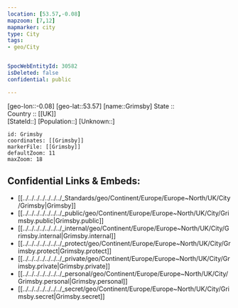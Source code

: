 ```yaml
---
location: [53.57,-0.08] 
mapzoom: [7,12] 
mapmarker: city 
type: City
tags:
- geo/City


SpocWebEntityId: 30582
isDeleted: false
confidential: public

---
```

[geo-lon::-0.08] 
[geo-lat::53.57] 
[name::Grimsby] 
State ::  
Country :: [[UK]]  
[StateId::] 
[Population::] 
[Unknown::] 


```leaflet
id: Grimsby
coordinates: [[Grimsby]] 
markerFile: [[Grimsby]] 
defaultZoom: 11 
maxZoom: 18
```


## Confidential Links & Embeds: 
- [[../../../../../../../_Standards/geo/Continent/Europe/Europe~North/UK/City/Grimsby|Grimsby]] 
- [[../../../../../../../_public/geo/Continent/Europe/Europe~North/UK/City/Grimsby.public|Grimsby.public]] 
- [[../../../../../../../_internal/geo/Continent/Europe/Europe~North/UK/City/Grimsby.internal|Grimsby.internal]] 
- [[../../../../../../../_protect/geo/Continent/Europe/Europe~North/UK/City/Grimsby.protect|Grimsby.protect]] 
- [[../../../../../../../_private/geo/Continent/Europe/Europe~North/UK/City/Grimsby.private|Grimsby.private]] 
- [[../../../../../../../_personal/geo/Continent/Europe/Europe~North/UK/City/Grimsby.personal|Grimsby.personal]] 
- [[../../../../../../../_secret/geo/Continent/Europe/Europe~North/UK/City/Grimsby.secret|Grimsby.secret]] 
